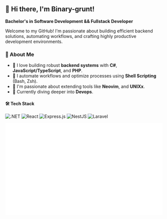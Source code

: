 ## 👋 Hi there, I'm Binary-grunt!

**Bachelor's in Software Development && Fullstack Developer**

Welcome to my GitHub! I'm passionate about building efficient backend solutions, automating workflows, and crafting highly productive development environments.

### 🚀 About Me

- 🔧 I love building robust **backend systems** with **C#**, **JavaScript/TypeScript**, and **PHP**.
- 🐚 I automate workflows and optimize processes using **Shell Scripting** (Bash, Zsh).
- 🌙 I'm passionate about extending tools like **Neovim**, and **UNIXx**.
- 🌱 Currently diving deeper into **Devops**.


#### 🛠️ Tech Stack
![.NET](https://img.shields.io/badge/.NET-512BD4?style=for-the-badge&logo=dotnet&logoColor=white)
![React](https://shields.io/badge/react-black?logo=react&style=for-the-badge)
![Express.js](https://img.shields.io/badge/express.js-%23404d59.svg?style=for-the-badge&logo=express&logoColor=%2361DAFB)
![NestJS](https://img.shields.io/badge/nestjs-%23E0234E.svg?style=for-the-badge&logo=nestjs&logoColor=white)
![Laravel](https://img.shields.io/badge/laravel-%23FF2D20.svg?style=for-the-badge&logo=laravel&logoColor=white)

![](https://raw.githubusercontent.com/Binary-Blade/github-stats/master/generated/languages.svg#gh-dark-mode-only)
